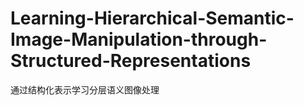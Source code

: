 # Learning-Hierarchical-Semantic-Image-Manipulation-through-Structured-Representations
通过结构化表示学习分层语义图像处理
